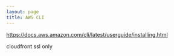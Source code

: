 ```yaml
---
layout: page
title: AWS CLI
---
```


https://docs.aws.amazon.com/cli/latest/userguide/installing.html

cloudfront ssl only